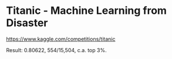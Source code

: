 # Titanic - Machine Learning from Disaster

https://www.kaggle.com/competitions/titanic

Result: 0.80622, 554/15,504, c.a. top 3%.

